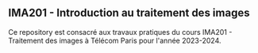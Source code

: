 ## IMA201 - Introduction au traitement des images
Ce repository est consacré aux travaux pratiques du cours IMA201 - Traitement des images à Télécom Paris pour l'année 2023-2024.
